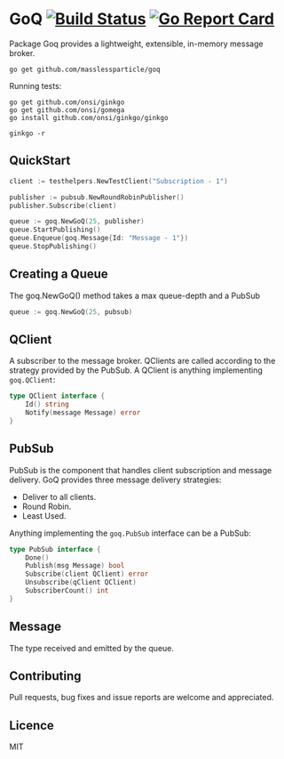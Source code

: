 # GoQ   [![Build Status](https://travis-ci.org/MasslessParticle/GoQ.svg)](https://travis-ci.org/MasslessParticle/GoQ) [![Go Report Card](https://goreportcard.com/badge/github.com/masslessparticle/goq)](https://goreportcard.com/report/github.com/masslessparticle/goq)

Package Goq provides a lightweight, extensible, in-memory message broker.

`go get github.com/masslessparticle/goq`

Running tests:

```
go get github.com/onsi/ginkgo
go get github.com/onsi/gomega
go install github.com/onsi/ginkgo/ginkgo

ginkgo -r
```

## QuickStart
```go
client := testhelpers.NewTestClient("Subscription - 1")

publisher := pubsub.NewRoundRobinPublisher()
publisher.Subscribe(client)

queue := goq.NewGoQ(25, publisher)
queue.StartPublishing()
queue.Enqueue(goq.Message{Id: "Message - 1"})
queue.StopPublishing()
```

## Creating a Queue

The goq.NewGoQ() method takes a max queue-depth and a PubSub
```go
queue := goq.NewGoQ(25, pubsub)
```

## QClient

A subscriber to the message broker. QClients are called according to the strategy provided by the PubSub. A QClient is anything implementing `goq.QClient`:

```go
type QClient interface {
	Id() string
	Notify(message Message) error
}
```

## PubSub

PubSub is the component that handles client subscription and message delivery. GoQ provides three message delivery strategies:
- Deliver to all clients.
- Round Robin.
- Least Used.

Anything implementing the `goq.PubSub` interface can be a PubSub:

```go
type PubSub interface {
	Done()
	Publish(msg Message) bool
	Subscribe(client QClient) error
	Unsubscribe(qClient QClient)
	SubscriberCount() int
}
```

## Message

The type received and emitted by the queue.

## Contributing

Pull requests, bug fixes and issue reports are welcome and appreciated.

## Licence

MIT
